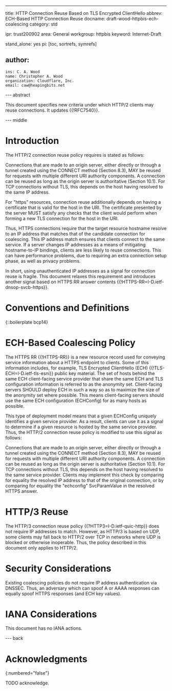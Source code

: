 ---
title: HTTP Connection Reuse Based on TLS Encrypted ClientHello
abbrev: ECH-Based HTTP Connection Reuse
docname: draft-wood-httpbis-ech-coalescing
category: std

ipr: trust200902
area: General
workgroup: httpbis
keyword: Internet-Draft

stand_alone: yes
pi: [toc, sortrefs, symrefs]

author:
 -
    ins: C. A. Wood
    name: Christopher A. Wood
    organization: Cloudflare, Inc.
    email: caw@heapingbits.net


--- abstract

This document specifies new criteria under which HTTP/2 clients may reuse connections. 
It updates {{!RFC7540}}.

--- middle

# Introduction

The HTTP/2 connection reuse policy requires is stated as follows:

   Connections that are made to an origin server, either directly or
   through a tunnel created using the CONNECT method (Section 8.3), MAY
   be reused for requests with multiple different URI authority
   components.  A connection can be reused as long as the origin server
   is authoritative (Section 10.1).  For TCP connections without TLS,
   this depends on the host having resolved to the same IP address.

   For "https" resources, connection reuse additionally depends on
   having a certificate that is valid for the host in the URI.  The
   certificate presented by the server MUST satisfy any checks that the
   client would perform when forming a new TLS connection for the host
   in the URI.

Thus, HTTPS connections require that the target resource hostname resolve
to an IP address that matches that of the candidate connection for coalescing.
This IP address match ensures that clients connect to the same service. 
If a server changes IP addresses as a means of mitigating hostname-to-IP 
bindings, clients are less likely to reuse connections. This can have
performance problems, due to requiring an extra connection setup phase,
as well as privacy problems. 

In short, using unauthenticated IP addresses as a signal for connection
reuse is fragile. This document relaxes this requirement and introduces
another signal based on HTTPS RR answer contents {{!HTTPS-RR=I-D.ietf-dnsop-svcb-https}}.

# Conventions and Definitions

{::boilerplate bcp14}

# ECH-Based Coalescing Policy

The HTTPS RR {{!HTTPS-RR}} is a new resource record used for conveying 
service information about a HTTPS endpoint to clients. Some of this information
includes, for example, TLS Encrypted ClientHello (ECH) {{!TLS-ECH=I-D.ietf-tls-esni}}
public key material. The set of hosts behind the same ECH client-facing service provider 
that share the same ECH and TLS configuration information is referred to as the anonymity 
set. Client-facing servers SHOULD deploy ECH in such a way so as to  maximize the size of 
the anonymity set where possible. This means client-facing servers should use the same 
ECH configuration (ECHConfig) for as many hosts as possible.

This type of deployment model means that a given ECHConfig uniquely identifies a given 
service provider. As a result, clients can use it as a signal to determine if a given
resource is hosted by the same service provider. Thus, the HTTP/2 connection reuse
policy is modified to use this signal as follows:

   Connections that are made to an origin server, either directly or
   through a tunnel created using the CONNECT method (Section 8.3), MAY
   be reused for requests with multiple different URI authority
   components.  A connection can be reused as long as the origin server
   is authoritative (Section 10.1).  For TCP connections without TLS,
   this depends on the host having resolved to the same service provider.
   Clients may implement this check by comparing for equality the resolved 
   IP address to that of the original connection, or by comparing for equality
   the "echconfig" SvcParamValue in the resolved HTTPS answer.


# HTTP/3 Reuse

The HTTP/3 connection reuse policy {{?HTTP3=I-D.ietf-quic-http}} does not require
IP addresses to match. However, as HTTP/3 is based on UDP, some clients may fall
back to HTTP/2 over TCP in networks where UDP is blocked or otherwise inoperable. 
Thus, the policy described in this document only applies to HTTP/2. 

# Security Considerations

Existing coalescing policies do not require IP address authentication
via DNSSEC. Thus, an adversary which can spoof A or AAAA responses can 
equally spoof HTTPS responses (and ECH key values). 

# IANA Considerations

This document has no IANA actions.

--- back

# Acknowledgments
{:numbered="false"}

TODO acknowledge.
